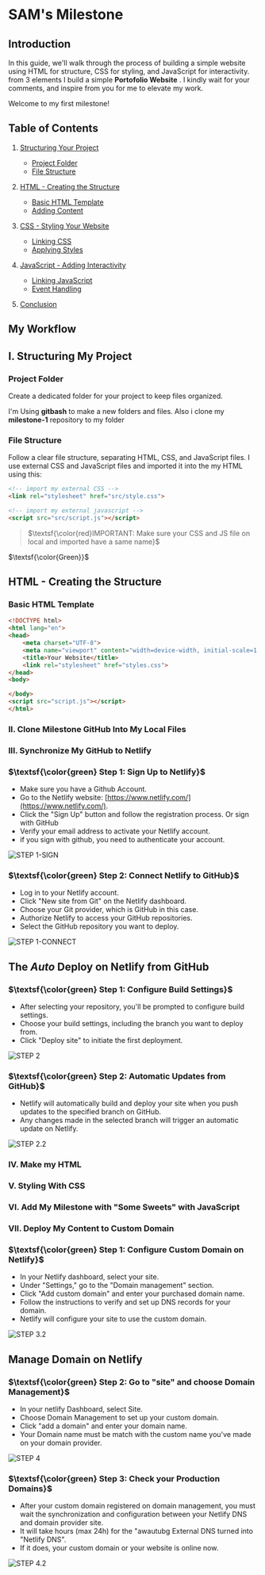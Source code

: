 # SAM's Milestone

## Introduction

In this guide, we'll walk through the process of building a simple website using HTML for structure, CSS for styling, and JavaScript for interactivity. from 3 elements I build a simple **Portofolio Website** . I kindly wait for your comments, and inspire from you for me to elevate my work.

Welcome to my first milestone!

## Table of Contents

1. [Structuring Your Project](#structuring-your-project)
   - [Project Folder](#project-folder)
   - [File Structure](#file-structure)

2. [HTML - Creating the Structure](#html-creating-the-structure)
   - [Basic HTML Template](#basic-html-template)
   - [Adding Content](#adding-content)

3. [CSS - Styling Your Website](#css-styling-your-website)
   - [Linking CSS](#linking-css)
   - [Applying Styles](#applying-styles)

4. [JavaScript - Adding Interactivity](#javascript-adding-interactivity)
   - [Linking JavaScript](#linking-javascript)
   - [Event Handling](#event-handling)

5. [Conclusion](#conclusion)

## My Workflow

## I. Structuring My Project

### Project Folder

Create a dedicated folder for your project to keep files organized.

I'm Using __gitbash__ to make a new folders and files. Also i clone my **milestone-1** repository to my folder

### File Structure

Follow a clear file structure, separating HTML, CSS, and JavaScript files.
I use external CSS and JavaScript files and imported it into the my HTML using this:

```html
<!-- import my external CSS -->
<link rel="stylesheet" href="src/style.css">

<!-- import my external javascript -->
<script src="src/script.js"></script>
```
>$\textsf{\color{red}IMPORTANT: Make sure your CSS and JS file on local and imported have a same name}$ 


$\textsf{\color{Green}}$ 
## HTML - Creating the Structure

### Basic HTML Template

```html
<!DOCTYPE html>
<html lang="en">
<head>
    <meta charset="UTF-8">
    <meta name="viewport" content="width=device-width, initial-scale=1.0">
    <title>Your Website</title>
    <link rel="stylesheet" href="styles.css">
</head>
<body>

</body>
<script src="script.js"></script>
</html>
```

### II. Clone Milestone GitHub Into My Local Files

### III. Synchronize My GitHub to Netlify

### $\textsf{\color{green} Step 1: Sign Up to Netlify}$
+ Make sure you have a Github Account.
+ Go to the Netlify website: [https://www.netlify.com/](https://www.netlify.com/).
+ Click the "Sign Up" button and follow the registration process. Or sign with GitHub
+ Verify your email address to activate your Netlify account.
+ if you sign with github, you need to authenticate your account.

![STEP 1-SIGN](assets/markdown/1STEP1.1.jpg)

### $\textsf{\color{green} Step 2: Connect Netlify to GitHub}$
* Log in to your Netlify account.
* Click "New site from Git" on the Netlify dashboard.
* Choose your Git provider, which is GitHub in this case.
* Authorize Netlify to access your GitHub repositories.
* Select the GitHub repository you want to deploy.

![STEP 1-CONNECT](assets/markdown/1STEP1.2.jpg)

## The _Auto_ Deploy on Netlify from GitHub

### $\textsf{\color{green} Step 1: Configure Build Settings}$
* After selecting your repository, you'll be prompted to configure build settings.
* Choose your build settings, including the branch you want to deploy from.
* Click "Deploy site" to initiate the first deployment.

![STEP 2](assets/markdown/1step%202.jpg)


### $\textsf{\color{green} Step 2: Automatic Updates from GitHub}$
* Netlify will automatically build and deploy your site when you push updates to the specified branch on GitHub.
* Any changes made in the selected branch will trigger an automatic update on Netlify.

![STEP 2.2](assets/markdown/2STEP%201.jpg)

### IV. Make my HTML

### V. Styling With CSS

### VI. Add My Milestone with "Some Sweets" with JavaScript

### VII. Deploy My Content to Custom Domain

### $\textsf{\color{green} Step 1: Configure Custom Domain on Netlify}$
+ In your Netlify dashboard, select your site.
+ Under "Settings," go to the "Domain management" section.
+ Click "Add custom domain" and enter your purchased domain name.
+ Follow the instructions to verify and set up DNS records for your domain.
+ Netlify will configure your site to use the custom domain.

![STEP 3.2](assets/markdown/3%20STEP%201%20(2).jpg)

## Manage Domain on Netlify

### $\textsf{\color{green} Step 2: Go to "site" and choose Domain Management}$
+ In your netlify Dashboard, select Site.
+ Choose Domain Management to set up your custom domain.
+ Click "add a domain" and enter your domain name.
+ Your Domain name must be match with the custom name you've made on your domain provider.

![STEP 4](assets/markdown/4s1.jpg)

### $\textsf{\color{green} Step 3: Check your Production Domains}$
+ After your custom domain registered on domain management, you must wait the synchronization and configuration between your Netlify DNS and domain provider site. 
+ It will take hours (max 24h) for the "awautubg External DNS turned into "Netlify DNS".
+ If it does, your custom domain or your website is online now.

![STEP 4.2](assets/markdown/4s1.2.jpg)

